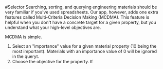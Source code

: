 #Selector
Searching, sorting, and querying engineering materials should be very familiar if you've used spreadsheets. Our app, however, adds one extra features called Multi-Criteria Decision Making (MCDMA). This feature is helpful when you don't have a concrete target for a given property, but you understand what your high-level objectives are. 

MCDMA is simple. 
1. Select an "importance" value for a given material property (10 being the most important). Materials with an importance value of 0 will be ignored in the queryt. 
2. Choose the objective for the property. If 